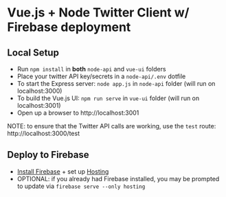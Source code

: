 # Vue.js + Node Twitter Client w/ Firebase deployment

## Local Setup
* Run `npm install` in **both** `node-api` and `vue-ui` folders
* Place your twitter API key/secrets in a `node-api/.env` dotfile
* To start the Express server: `node app.js` in `node-api` folder (will run on localhost:3000)
* To build the Vue.js UI: `npm run serve` in `vue-ui` folder (will run on localhost:3001)
* Open up a browser to http://localhost:3001

NOTE: to ensure that the Twitter API calls are working, use the `test` route: http://localhost:3000/test

## Deploy to Firebase
* [Install Firebase](https://firebase.google.com/docs/cli) + set up [Hosting](https://firebase.google.com/docs/hosting/quickstart)
* OPTIONAL: if you already had Firebase installed, you may be prompted to update via `firebase serve --only hosting`
